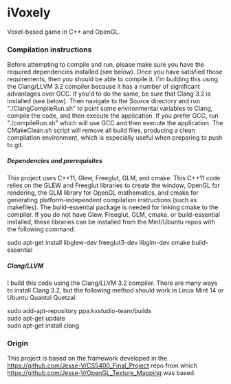 # iVoxely

Voxel-based game in C++ and OpenGL.

### Compilation instructions

Before attempting to compile and run, please make sure you have the required dependencies installed (see below). Once you have satisfied those requirements, then you should be able to compile it. I'm building this using the Clang/LLVM 3.2 compiler because it has a number of significant advantages over GCC. If you'd to do the same, be sure that Clang 3.2 is installed (see below). Then navigate to the Source directory and run "./ClangCompileRun.sh" to point some environmental variables to Clang, compile the code, and then execute the application. If you prefer GCC, run "./compileRun.sh" which will use GCC and then execute the application. The CMakeClean.sh script will remove all build files, producing a clean compilation environment, which is especially useful when preparing to push to git.

##### Dependencies and prerequisites

This project uses C++11, Glew, Freeglut, GLM, and cmake. This C++11 code relies on the GLEW and Freeglut libraries to create the window, OpenGL for rendering, the GLM library for OpenGL mathematics, and cmake for generating platform-independent compilation instructions (such as makefiles). The build-essential package is needed for linking cmake to the compiler. If you do not have Glew, Freeglut, GLM, cmake, or build-essential installed, these libraries can be installed from the Mint/Ubuntu repos with the following command:

sudo apt-get install libglew-dev freeglut3-dev libglm-dev cmake build-essential

##### Clang/LLVM

I build this code using the Clang/LLVM 3.2 compiler. There are many ways to install Clang 3.2, but the following method should work in Linux Mint 14 or Ubuntu Quantal Quetzal:

sudo add-apt-repository ppa:kxstudio-team/builds<br>
sudo apt-get update<br>
sudo apt-get install clang<br>

### Origin

This project is based on the framework developed in the https://github.com/Jesse-V/CS5400_Final_Project repo from which https://github.com/Jesse-V/OpenGL_Texture_Mapping was based.
